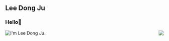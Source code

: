 ## Lee Dong Ju

<!--
- 🔭 I’m currently working on ...
- 🌱 I’m currently learning ...
- 👯 I’m looking to collaborate on ...
- 🤔 I’m looking for help with ...
- 💬 Ask me about ...
- 📫 How to reach me: ...
- 😄 Pronouns: ...
- ⚡ Fun fact: ...
-->
### Hello👋
<p>
  <img src="https://github-readme-stats.vercel.app/api?username=br0nzu&hide=contribs,prs&theme=buefy" style="float: left;" />
  <img src="https://github-readme-stats.vercel.app/api/top-langs/?username=br0nzu&layout=buefy" style="float: right;" />
</p>


I'm Lee Dong Ju.

